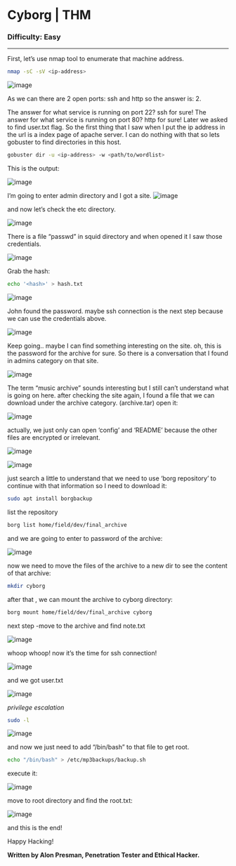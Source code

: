 # Cyborg | THM
### Difficulty: Easy
---------------------------------
First, let’s use nmap tool to enumerate that machine address.
```bash
nmap -sC -sV <ip-address>
```
![image](https://miro.medium.com/v2/resize:fit:828/format:webp/1*qf7Z5Cl-EiKwKAKMW4PUbw.png)

As we can there are 2 open ports: ssh and http so the answer is: 2.

The answer for what service is running on port 22? ssh for sure!
The answer for what service is running on port 80? http for sure!
Later we asked to find user.txt flag. So the first thing that I saw when I put the ip address in the url is a index page of apache server.
I can do nothing with that so lets gobuster to find directories in this host.

```bash
gobuster dir -u <ip-address> -w <path/to/wordlist>
```
This is the output:

![image](https://miro.medium.com/v2/resize:fit:828/format:webp/1*A9R6Z8v3P9u-2UWvnJylnQ.png)

I’m going to enter admin directory and I got a site.
![image](https://miro.medium.com/v2/resize:fit:828/format:webp/1*y3DIFGTkrI0LBD_394vAVw.png)

and now let’s check the etc directory.

![image](https://miro.medium.com/v2/resize:fit:640/format:webp/1*QeGI3049xLKv_f3BZoaj1A.png)

There is a file “passwd” in squid directory and when opened it I saw those credentials.

![image](https://miro.medium.com/v2/resize:fit:828/format:webp/1*pCObv6cY_YERMc-k5gL9Tw.png)

Grab the hash:
```bash
echo '<hash>' > hash.txt
```

![image](https://miro.medium.com/v2/resize:fit:828/format:webp/1*epxX629I4rE3-ugbOxPRvQ.png)

John found the password.
maybe ssh connection is the next step because we can use the credentials above.

![image](https://miro.medium.com/v2/resize:fit:828/format:webp/1*O0ABkS31Y4PGskJGxRqkng.png)

Keep going.. maybe I can find something interesting on the site. oh, this is the password for the archive for sure.
So there is a conversation that I found in admins category on that site.

![image](https://miro.medium.com/v2/resize:fit:828/format:webp/1*B9VMgZnFM9rOeWIHyThxSg.png)

The term “music archive” sounds interesting but I still can’t understand what is going on here.
after checking the site again, I found a file that we can download under the archive category. (archive.tar)
open it:

![image](https://miro.medium.com/v2/resize:fit:828/format:webp/1*YQ9NtWL6PUYbDPLppzT7dA.png)

actually, we just only can open ‘config’ and ‘README’ because the other files are encrypted or irrelevant.

![image](https://miro.medium.com/v2/resize:fit:828/format:webp/1*kXaag_YMi6D0-ecYdwCnLw.png)

![image](https://miro.medium.com/v2/resize:fit:828/format:webp/1*UbG9OF2nZ5dY2LPLlJ_GaQ.png)

just search a little to understand that we need to use ‘borg repository’
to continue with that information so I need to download it:

```bash
sudo apt install borgbackup 
```
list the repository
```bash
borg list home/field/dev/final_archive
```
and we are going to enter to password of the archive:

![image](https://miro.medium.com/v2/resize:fit:828/format:webp/1*Py9dHW0kGXHqZQCM8z5iYA.png)

now we need to move the files of the archive to a new dir to see the content of that archive:

```bash
mkdir cyborg
```
after that , we can mount the archive to cyborg directory:

```bash
borg mount home/field/dev/final_archive cyborg
```

next step -move to the archive and find note.txt

![image](https://miro.medium.com/v2/resize:fit:828/format:webp/1*ps6dIAkcIMaZNJlUZa2e6g.png)

whoop whoop! now it’s the time for ssh connection!

![image](https://miro.medium.com/v2/resize:fit:828/format:webp/1*OltDqVXEDUvn52Az7vVwVQ.png)

and we got user.txt

![image](https://miro.medium.com/v2/resize:fit:828/format:webp/1*rdTkOwojsycfa-CjVtwNgg.png)

*privilege escalation*

```bash
sudo -l
```
![image](https://miro.medium.com/v2/resize:fit:828/format:webp/1*RLAIVA6l9GfGh4Q-s98s7A.png)

and now we just need to add “/bin/bash” to that file to get root.

```bash
echo "/bin/bash" > /etc/mp3backups/backup.sh
```

execute it:

![image](https://miro.medium.com/v2/resize:fit:1400/format:webp/1*n99Nk82AE_6fAXyAYeN2rA.png)

move to root directory and find the root.txt:

![image](https://miro.medium.com/v2/resize:fit:828/format:webp/1*gqlXjFF9gJUUEoXeqqZY4g.png)

and this is the end!

Happy Hacking!

**Written by Alon Presman, Penetration Tester and Ethical Hacker.**


























